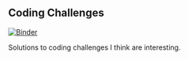 Coding Challenges
---
[![Binder](http://mybinder.org/badge.svg)](http://mybinder.org/repo/brianspiering/coding-challenges)

Solutions to coding challenges I think are interesting.
